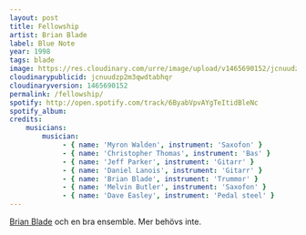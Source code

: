 ```yaml
---
layout: post
title: Fellowship
artist: Brian Blade
label: Blue Note
year: 1998
tags: blade
image: https://res.cloudinary.com/urre/image/upload/v1465690152/jcnuudzp2m3qwdtabhqr.jpg
cloudinarypublicid: jcnuudzp2m3qwdtabhqr
cloudinaryversion: 1465690152
permalink: /fellowship/
spotify: http://open.spotify.com/track/6ByabVpvAYgTeItidBleNc
spotify_album: 
credits:
    musicians:
        musician:
             - { name: 'Myron Walden', instrument: 'Saxofon' }
             - { name: 'Christopher Thomas', instrument: 'Bas' }
             - { name: 'Jeff Parker', instrument: 'Gitarr' }
             - { name: 'Daniel Lanois', instrument: 'Gitarr' }
             - { name: 'Brian Blade', instrument: 'Trummor' }
             - { name: 'Melvin Butler', instrument: 'Saxofon' }
             - { name: 'Dave Easley', instrument: 'Pedal steel' }
---
```


<a href="http://sv.wikipedia.org/wiki/Brian_Blade">Brian Blade</a> och en bra ensemble. Mer behövs inte.
